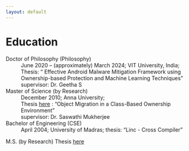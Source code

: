 ```yaml
---
layout: default
---
```


# Education

<dl>
   <dt>Doctor of Philosophy (Philosophy)</dt>
      <dd>June 2020 – (approximately) March 2024; VIT University, India;  </dd>
      <dd> Thesis: “ Effective Android Malware Mitigation Framework using Ownership-based Protection and Machine Learning Techniques”</dd>
      <dd>supervisor: Dr. Geetha S</dd>
   <dt>Master of Science (by Research)</dt>
      <dd>December 2010; Anna University; </dd>
      <dd> Thesis <a href="files/PradeepKumar_MSThesis_2009.pdf">here</a> : “Object Migration in a Class-Based Ownership Environment”</dd> 
      <dd>supervisor: Dr. Saswathi Mukherjee </dd>
   <dt>Bachelor of Engineering (CSE)</dt>
      <dd>April 2004; University of Madras; thesis: “Linc - Cross Compiler”</dd>
</dl>

M.S. (by Research) Thesis [here](files/PradeepKumar_MSThesis_2009.pdf)